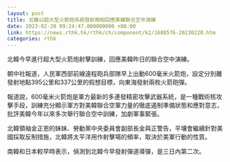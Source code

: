```yaml
---
layout: post
title: 北韓以超大型火箭炮系統發射兩砲回應美韓聯合空中演練
date: 2023-02-20 09:24:47.000000000 +08:00
link: https://news.rthk.hk/rthk/ch/component/k2/1688576-20230220.htm
categories: rthk
---
```


北韓今早進行超大型火箭炮射擊訓練，回應美韓昨日的聯合空中演練。

朝中社報道，人民軍西部前線遠程砲兵部隊早上出動600毫米火箭炮，設定分別離發射地點395公里和337公里的假想目標，向東海發射兩枚火箭砲彈。

報道說，600毫米火箭炮是軍方最新的多連發精密攻擊武器系統，是一種戰術核攻擊手段，訓練充分顯示軍方對美韓聯合空軍力量的徹底遏制準備狀態和應對意志，批評美韓今年以來多次舉行聯合空中訓練，加劇軍事緊張。

北韓領袖金正恩的妹妹、勞動黨中央委員會副部長金與正警告，平壤會繼續針對美國採取反制措施，北韓將太平洋用作射擊場的頻率，取決於美軍行動的性質。

南韓和日本較早時表示，偵測到北韓今早發射彈道導彈，是三日內第二次。
